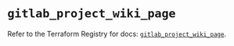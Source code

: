 # `gitlab_project_wiki_page`

Refer to the Terraform Registry for docs: [`gitlab_project_wiki_page`](https://registry.terraform.io/providers/gitlabhq/gitlab/17.9.0/docs/resources/project_wiki_page).
